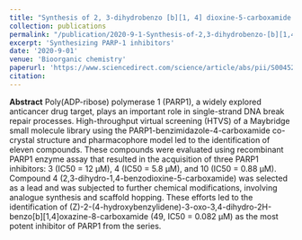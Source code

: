 ```yaml
---
title: "Synthesis of 2, 3-dihydrobenzo [b][1, 4] dioxine-5-carboxamide and 3-oxo-3, 4-dihydrobenzo [b][1, 4] oxazine-8-carboxamide derivatives as PARP1 inhibitors"
collection: publications
permalink: "/publication/2020-9-1-Synthesis-of-2,3-dihydrobenzo-[b][1,4]-dioxine-5-carboxamide-and-3-oxo-3,4-dihydrobenzo-[b][1,4]-oxazine-8-carboxamide-derivatives-as-PARP1-inhibitors"
excerpt: 'Synthesizing PARP-1 inhibitors'
date: '2020-9-01'
venue: 'Bioorganic chemistry'
paperurl: 'https://www.sciencedirect.com/science/article/abs/pii/S0045206820313729'
citation: 
---
```


**Abstract**
Poly(ADP-ribose) polymerase 1 (PARP1), a widely explored anticancer drug target, plays an important role in single-strand DNA break repair processes. High-throughput virtual screening (HTVS) of a Maybridge small molecule library using the PARP1-benzimidazole-4-carboxamide co-crystal structure and pharmacophore model led to the identification of eleven compounds. These compounds were evaluated using recombinant PARP1 enzyme assay that resulted in the acquisition of three PARP1 inhibitors: 3 (IC50 = 12 μM), 4 (IC50 = 5.8 μM), and 10 (IC50 = 0.88 μM). Compound 4 (2,3-dihydro-1,4-benzodioxine-5-carboxamide) was selected as a lead and was subjected to further chemical modifications, involving analogue synthesis and scaffold hopping. These efforts led to the identification of (Z)-2-(4-hydroxybenzylidene)-3-oxo-3,4-dihydro-2H-benzo[b][1,4]oxazine-8-carboxamide (49, IC50 = 0.082 μM) as the most potent inhibitor of PARP1 from the series.